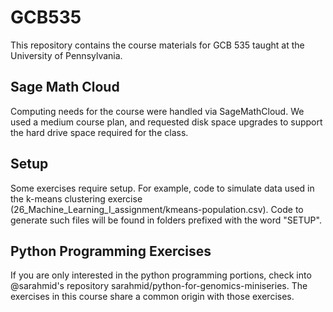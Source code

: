 # GCB535
This repository contains the course materials for GCB 535 taught at the University of Pennsylvania.

## Sage Math Cloud
Computing needs for the course were handled via SageMathCloud. We used a medium course plan, and requested disk space upgrades to support the hard drive space required for the class.

## Setup
Some exercises require setup. For example, code to simulate data used in the k-means clustering exercise (26_Machine_Learning_I_assignment/kmeans-population.csv). Code to generate such files will be found in folders prefixed with the word "SETUP".

## Python Programming Exercises
If you are only interested in the python programming portions, check into @sarahmid's repository sarahmid/python-for-genomics-miniseries. The exercises in this course share a common origin with those exercises.
